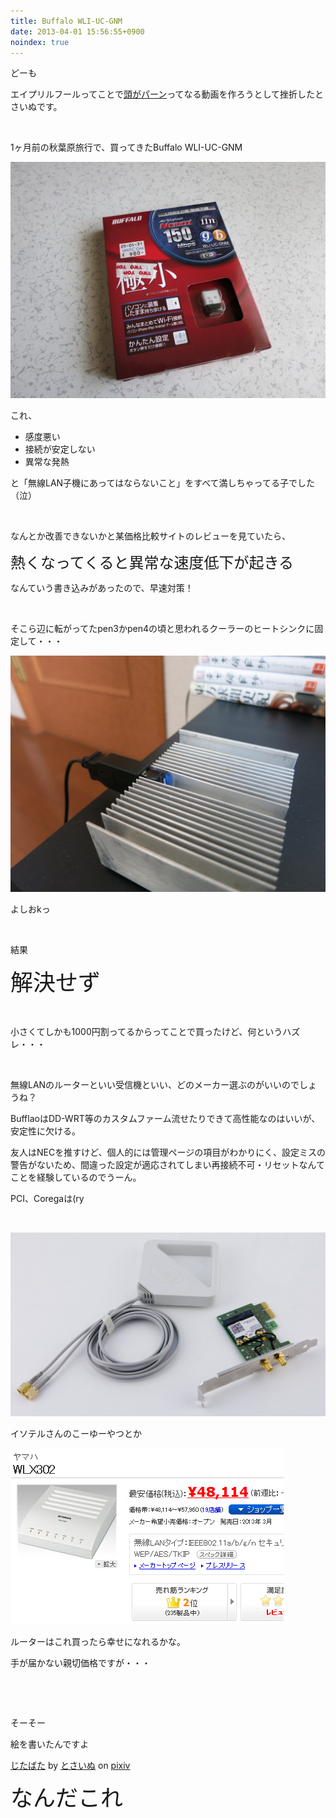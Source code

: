 ```yaml
---
title: Buffalo WLI-UC-GNM
date: 2013-04-01 15:56:55+0900
noindex: true
---
```

<p>どーも</p>
<p>エイプリルフールってことで<a href="http://dic.nicovideo.jp/a/%E3%82%A8%E3%82%A2%E6%9C%AC%E3%81%95%E3%82%93">頭がパーン</a>ってなる動画を作ろうとして挫折したとさいぬです。</p>
<p>&nbsp;</p>
<p>1ヶ月前の秋葉原旅行で、買ってきたBuffalo WLI-UC-GNM</p>

![](./IMG_0082.JPG)

<p>これ、</p>
<ul>
<li>感度悪い</li>
<li>接続が安定しない</li>
<li>異常な発熱</li>
</ul>
<p>と「無線LAN子機にあってはならないこと」をすべて満しちゃってる子でした（泣）</p>
<p>&nbsp;</p>
<p>なんとか改善できないかと某価格比較サイトのレビューを見ていたら、</p>
<p><span style="font-size:24px;">熱くなってくると異常な速度低下が起きる</span></p>
<p>なんていう書き込みがあったので、早速対策！</p>
<p>&nbsp;</p>
<p>そこら辺に転がってたpen3かpen4の頃と思われるクーラーのヒートシンクに固定して・・・</p>

![](./IMG_0343.JPG)

<p>よしおkっ</p>
<p>&nbsp;</p>
<p>結果</p>
<p><span style="font-size:36px;">解決せず</span></p>
<p>&nbsp;</p>
<p>小さくてしかも1000円割ってるからってことで買ったけど、何というハズレ・・・</p>
<p>&nbsp;</p>
<p>無線LANのルーターといい受信機といい、どのメーカー選ぶのがいいのでしょうね？</p>
<p>BufflaoはDD-WRT等のカスタムファーム流せたりできて高性能なのはいいが、安定性に欠ける。</p>
<p>友人はNECを推すけど、個人的には管理ページの項目がわかりにく、設定ミスの警告がないため、間違った設定が適応されてしまい再接続不可・リセットなんてことを経験しているのでうーん。</p>
<p>PCI、Coregaは(ry</p>
<p>&nbsp;</p>

![](./intel6205-1b.jpg)

<p>イソテルさんのこーゆーやつとか</p>

![](./Screenshot_from_2013-04-01_15:45:31.png)

<p>ルーターはこれ買ったら幸せになれるかな。</p>
<p>手が届かない親切価格ですが・・・</p>
<p>&nbsp;</p>
<p>&nbsp;</p>
<p>そーそー</p>
<p>絵を書いたんですよ</p>
<script src="http://source.pixiv.net/source/embed.js" data-id="34695465_1c32d6ed82cfd225431b9a7a40d393ba" data-size="medium" data-border="on" charset="utf-8"></script><noscript><p><a href="http://www.pixiv.net/member_illust.php?mode=medium&amp;illust_id=34695465" target="_blank">じたばた</a> by <a href="http://www.pixiv.net/member.php?id=6241136" target="_blank">とさいぬ</a> on <a href="http://www.pixiv.net/" target="_blank">pixiv</a></p></noscript>
<p><span style="font-size:36px;">なんだこれ</span></p>
